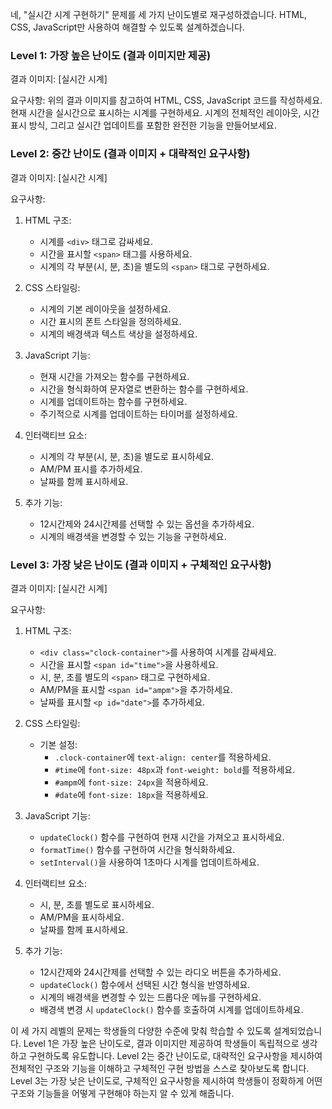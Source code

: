 네, "실시간 시계 구현하기" 문제를 세 가지 난이도별로 재구성하겠습니다. HTML, CSS, JavaScript만 사용하여 해결할 수 있도록 설계하겠습니다.

### Level 1: 가장 높은 난이도 (결과 이미지만 제공)

결과 이미지:
[실시간 시계]

요구사항:
위의 결과 이미지를 참고하여 HTML, CSS, JavaScript 코드를 작성하세요. 현재 시간을 실시간으로 표시하는 시계를 구현하세요. 시계의 전체적인 레이아웃, 시간 표시 방식, 그리고 실시간 업데이트를 포함한 완전한 기능을 만들어보세요.

### Level 2: 중간 난이도 (결과 이미지 + 대략적인 요구사항)

결과 이미지:
[실시간 시계]

요구사항:
1. HTML 구조:
   - 시계를 `<div>` 태그로 감싸세요.
   - 시간을 표시할 `<span>` 태그를 사용하세요.
   - 시계의 각 부분(시, 분, 초)을 별도의 `<span>` 태그로 구현하세요.

2. CSS 스타일링:
   - 시계의 기본 레이아웃을 설정하세요.
   - 시간 표시의 폰트 스타일을 정의하세요.
   - 시계의 배경색과 텍스트 색상을 설정하세요.

3. JavaScript 기능:
   - 현재 시간을 가져오는 함수를 구현하세요.
   - 시간을 형식화하여 문자열로 변환하는 함수를 구현하세요.
   - 시계를 업데이트하는 함수를 구현하세요.
   - 주기적으로 시계를 업데이트하는 타이머를 설정하세요.

4. 인터랙티브 요소:
   - 시계의 각 부분(시, 분, 초)을 별도로 표시하세요.
   - AM/PM 표시를 추가하세요.
   - 날짜를 함께 표시하세요.

5. 추가 기능:
   - 12시간제와 24시간제를 선택할 수 있는 옵션을 추가하세요.
   - 시계의 배경색을 변경할 수 있는 기능을 구현하세요.

### Level 3: 가장 낮은 난이도 (결과 이미지 + 구체적인 요구사항)

결과 이미지:
[실시간 시계]

요구사항:
1. HTML 구조:
   - `<div class="clock-container">`를 사용하여 시계를 감싸세요.
   - 시간을 표시할 `<span id="time">`을 사용하세요.
   - 시, 분, 초를 별도의 `<span>` 태그로 구현하세요.
   - AM/PM을 표시할 `<span id="ampm">`을 추가하세요.
   - 날짜를 표시할 `<p id="date">`를 추가하세요.

2. CSS 스타일링:
   - 기본 설정:
     - `.clock-container`에 `text-align: center`를 적용하세요.
     - `#time`에 `font-size: 48px`과 `font-weight: bold`를 적용하세요.
     - `#ampm`에 `font-size: 24px`을 적용하세요.
     - `#date`에 `font-size: 18px`을 적용하세요.

3. JavaScript 기능:
   - `updateClock()` 함수를 구현하여 현재 시간을 가져오고 표시하세요.
   - `formatTime()` 함수를 구현하여 시간을 형식화하세요.
   - `setInterval()`을 사용하여 1초마다 시계를 업데이트하세요.

4. 인터랙티브 요소:
   - 시, 분, 초를 별도로 표시하세요.
   - AM/PM을 표시하세요.
   - 날짜를 함께 표시하세요.

5. 추가 기능:
   - 12시간제와 24시간제를 선택할 수 있는 라디오 버튼을 추가하세요.
   - `updateClock()` 함수에서 선택된 시간 형식을 반영하세요.
   - 시계의 배경색을 변경할 수 있는 드롭다운 메뉴를 구현하세요.
   - 배경색 변경 시 `updateClock()` 함수를 호출하여 시계를 업데이트하세요.

이 세 가지 레벨의 문제는 학생들의 다양한 수준에 맞춰 학습할 수 있도록 설계되었습니다. Level 1은 가장 높은 난이도로, 결과 이미지만 제공하여 학생들이 독립적으로 생각하고 구현하도록 유도합니다. Level 2는 중간 난이도로, 대략적인 요구사항을 제시하여 전체적인 구조와 기능을 이해하고 구체적인 구현 방법을 스스로 찾아보도록 합니다. Level 3는 가장 낮은 난이도로, 구체적인 요구사항을 제시하여 학생들이 정확하게 어떤 구조와 기능들을 어떻게 구현해야 하는지 알 수 있게 해줍니다.